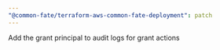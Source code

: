 ```yaml
---
"@common-fate/terraform-aws-common-fate-deployment": patch
---
```


Add the grant principal to audit logs for grant actions
